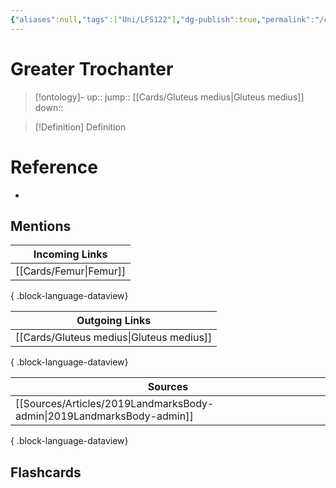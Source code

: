 ```yaml
---
{"aliases":null,"tags":["Uni/LFS122"],"dg-publish":true,"permalink":"/cards/greater-trochanter/","dgPassFrontmatter":true}
---
```


# Greater Trochanter

> [!ontology]-
> up:: 
> jump:: [[Cards/Gluteus medius\|Gluteus medius]]
> down:: 

> [!Definition] Definition

# Reference

- 

## Mentions

| Incoming Links            |
| ------------------------- |
| [[Cards/Femur\|Femur]] |

{ .block-language-dataview}

| Outgoing Links                              |
| ------------------------------------------- |
| [[Cards/Gluteus medius\|Gluteus medius]] |

{ .block-language-dataview}

| Sources                                                                  |
| ------------------------------------------------------------------------ |
| [[Sources/Articles/2019LandmarksBody-admin\|2019LandmarksBody-admin]] |

{ .block-language-dataview}

## Flashcards